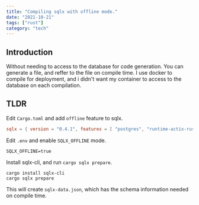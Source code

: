 ```yaml
---
title: "Compiling sqlx with offline mode."
date: "2021-10-21"
tags: ["rust"]
category: "tech"
---
```


## Introduction

Without needing to access to the database for code generation. You can generate a file, and reffer to the file on compile time.
I use docker to compile for deployment, and i didn't want my container to access to the database on each compilation.

## TLDR

Edit `Cargo.toml` and add `offline` feature to sqlx.

```toml
sqlx = { version = "0.4.1", features = [ "postgres", "runtime-actix-rustls", "offline" ] }
```

Edit `.env` and enable `SQLX_OFFLINE` mode.

```
SQLX_OFFLINE=true
```

Install sqlx-cli, and run `cargo sqlx prepare`.

```
cargo install sqlx-cli
cargo sqlx prepare
```

This will create `sqlx-data.json`, which has the schema information needed on compile time.
